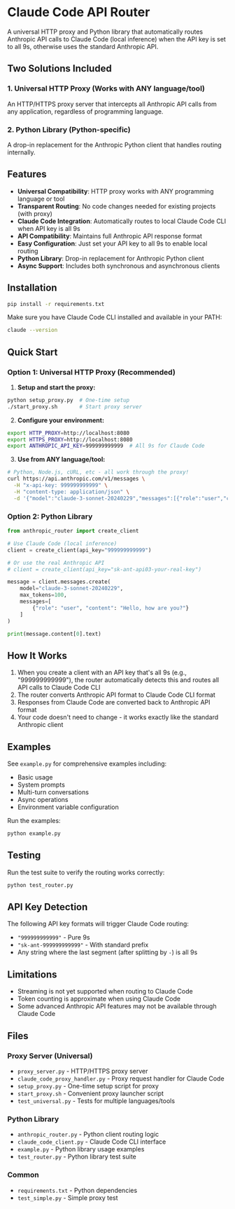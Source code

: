 # Claude Code API Router

A universal HTTP proxy and Python library that automatically routes Anthropic API calls to Claude Code (local inference) when the API key is set to all 9s, otherwise uses the standard Anthropic API.

## Two Solutions Included

### 1. Universal HTTP Proxy (Works with ANY language/tool)
An HTTP/HTTPS proxy server that intercepts all Anthropic API calls from any application, regardless of programming language.

### 2. Python Library (Python-specific)
A drop-in replacement for the Anthropic Python client that handles routing internally.

## Features

- **Universal Compatibility**: HTTP proxy works with ANY programming language or tool
- **Transparent Routing**: No code changes needed for existing projects (with proxy)
- **Claude Code Integration**: Automatically routes to local Claude Code CLI when API key is all 9s
- **API Compatibility**: Maintains full Anthropic API response format
- **Easy Configuration**: Just set your API key to all 9s to enable local routing
- **Python Library**: Drop-in replacement for Anthropic Python client
- **Async Support**: Includes both synchronous and asynchronous clients

## Installation

```bash
pip install -r requirements.txt
```

Make sure you have Claude Code CLI installed and available in your PATH:
```bash
claude --version
```

## Quick Start

### Option 1: Universal HTTP Proxy (Recommended)

1. **Setup and start the proxy:**
```bash
python setup_proxy.py  # One-time setup
./start_proxy.sh       # Start proxy server
```

2. **Configure your environment:**
```bash
export HTTP_PROXY=http://localhost:8080
export HTTPS_PROXY=http://localhost:8080
export ANTHROPIC_API_KEY=999999999999  # All 9s for Claude Code
```

3. **Use from ANY language/tool:**
```bash
# Python, Node.js, cURL, etc - all work through the proxy!
curl https://api.anthropic.com/v1/messages \
  -H "x-api-key: 999999999999" \
  -H "content-type: application/json" \
  -d '{"model":"claude-3-sonnet-20240229","messages":[{"role":"user","content":"Hello"}],"max_tokens":50}'
```

### Option 2: Python Library

```python
from anthropic_router import create_client

# Use Claude Code (local inference)
client = create_client(api_key="999999999999")

# Or use the real Anthropic API
# client = create_client(api_key="sk-ant-api03-your-real-key")

message = client.messages.create(
    model="claude-3-sonnet-20240229",
    max_tokens=100,
    messages=[
        {"role": "user", "content": "Hello, how are you?"}
    ]
)

print(message.content[0].text)
```

## How It Works

1. When you create a client with an API key that's all 9s (e.g., "999999999999"), the router automatically detects this and routes all API calls to Claude Code CLI
2. The router converts Anthropic API format to Claude Code CLI format
3. Responses from Claude Code are converted back to Anthropic API format
4. Your code doesn't need to change - it works exactly like the standard Anthropic client

## Examples

See `example.py` for comprehensive examples including:
- Basic usage
- System prompts
- Multi-turn conversations
- Async operations
- Environment variable configuration

Run the examples:
```bash
python example.py
```

## Testing

Run the test suite to verify the routing works correctly:
```bash
python test_router.py
```

## API Key Detection

The following API key formats will trigger Claude Code routing:
- `"999999999999"` - Pure 9s
- `"sk-ant-999999999999"` - With standard prefix
- Any string where the last segment (after splitting by `-`) is all 9s

## Limitations

- Streaming is not yet supported when routing to Claude Code
- Token counting is approximate when using Claude Code
- Some advanced Anthropic API features may not be available through Claude Code

## Files

### Proxy Server (Universal)
- `proxy_server.py` - HTTP/HTTPS proxy server
- `claude_code_proxy_handler.py` - Proxy request handler for Claude Code
- `setup_proxy.py` - One-time setup script for proxy
- `start_proxy.sh` - Convenient proxy launcher script
- `test_universal.py` - Tests for multiple languages/tools

### Python Library
- `anthropic_router.py` - Python client routing logic
- `claude_code_client.py` - Claude Code CLI interface
- `example.py` - Python library usage examples
- `test_router.py` - Python library test suite

### Common
- `requirements.txt` - Python dependencies
- `test_simple.py` - Simple proxy test